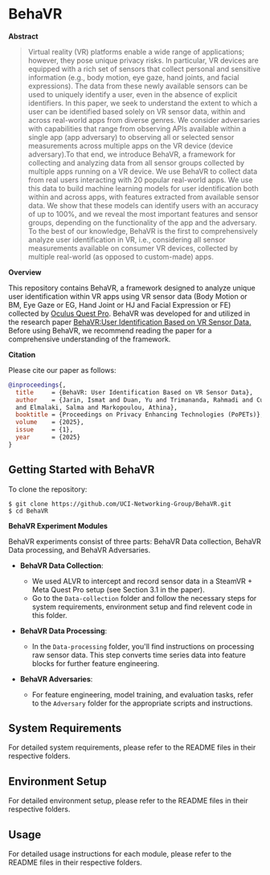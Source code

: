 # BehaVR

**Abstract**
>Virtual reality (VR) platforms enable a wide range of applications; however, they pose unique privacy risks. In particular, VR devices are equipped with a rich set of sensors that collect personal and sensitive information (e.g., body motion, eye gaze, hand joints, and facial expressions). The data from these newly available sensors can be used to uniquely identify a user, even in the absence of explicit identifiers. In this paper, we seek to understand the extent to which a user can be identified based solely on VR sensor data, within and across real-world apps from diverse genres. We consider adversaries with capabilities that range from observing APIs available within a single app (app adversary) to observing all or selected sensor measurements across multiple apps on the VR device (device adversary).To that end, we introduce BehaVR, a framework for collecting and analyzing data from all sensor groups collected by multiple apps running on a VR device. We use BehaVR to collect data from real users interacting with 20 popular real-world apps. We use this data to build machine learning models for user identification both within and across apps, with features extracted from available sensor data. We show that these models can identify users with an accuracy of up to 100%, and we reveal the most important features and sensor groups, depending on the functionality of the app and the adversary. To the best of our knowledge, BehaVR is the first to comprehensively analyze user identification in VR, i.e., considering all sensor measurements available on consumer VR devices, collected by multiple real-world (as opposed to custom-made) apps.

**Overview**

This repository contains BehaVR, a framework designed to analyze unique user identification within VR apps using VR sensor data (Body Motion or BM, Eye Gaze or EG, Hand Joint or HJ and Facial Expression or FE) collected by [Oculus Quest Pro](https://www.meta.com/quest/quest-pro/). BehaVR was developed for and utilized in the research paper [BehaVR:User Identification Based on VR Sensor Data.](https://arxiv.org/pdf/2308.07304) Before using BehaVR, we recommend reading the paper for a comprehensive understanding of the framework. 

**Citation**

Please cite our paper as follows:

```bibtex
@inproceedings{,
  title     = {BehaVR: User Identification Based on VR Sensor Data},
  author    = {Jarin, Ismat and Duan, Yu and Trimananda, Rahmadi and Cui, Hao 
  and Elmalaki, Salma and Markopoulou, Athina},
  booktitle = {Proceedings on Privacy Enhancing Technologies (PoPETs)},
  volume    = {2025},
  issue     = {1},
  year      = {2025}
}
```

## Getting Started with BehaVR 

To clone the repository:

```console
$ git clone https://github.com/UCI-Networking-Group/BehaVR.git
$ cd BehaVR
``` 

**BehaVR Experiment Modules**

BehaVR experiments consist of three parts: BehaVR Data collection, BehaVR Data processing, and BehaVR Adversaries.

- **BehaVR Data Collection**:
   - We used ALVR to intercept and record sensor data in a SteamVR + Meta Quest Pro setup (see Section 3.1 in the paper).
   - Go to the `Data-collection` folder and follow the necessary steps for system requirements, environment setup and find relevent code in this folder.

- **BehaVR Data Processing**:
   - In the `Data-processing` folder, you'll find instructions on processing raw sensor data. This step converts time series data into feature blocks for further feature engineering.

- **BehaVR Adversaries**:
   - For feature engineering, model training, and evaluation tasks, refer to the `Adversary` folder for the appropriate scripts and instructions.

## System Requirements
For detailed system requirements, please refer to the README files in their respective folders.

## Environment Setup
For detailed environment setup, please refer to the README files in their respective folders.

## Usage
For detailed usage instructions for each module, please refer to the README files in their respective folders.

